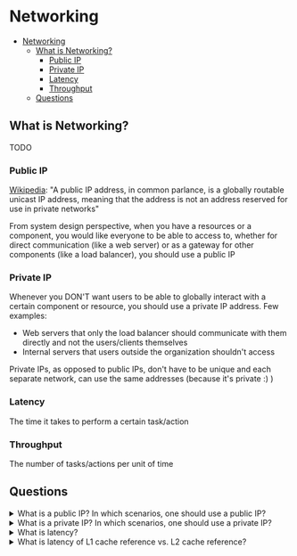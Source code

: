 # Networking

- [Networking](#networking)
  - [What is Networking?](#what-is-networking)
    - [Public IP](#public-ip)
    - [Private IP](#private-ip)
    - [Latency](#latency)
    - [Throughput](#throughput)
  - [Questions](#questions)

## What is Networking?

TODO

### Public IP

[Wikipedia](): "A public IP address, in common parlance, is a globally routable unicast IP address, meaning that the address is not an address reserved for use in private networks"

From system design perspective, when you have a resources or a component, you would like everyone to be able to access to, whether for direct communication (like a web server) or as a gateway for other components (like a load balancer), you should use a public IP

### Private IP

Whenever you DON'T want users to be able to globally interact with a certain component or resource, you should use a private IP address. Few examples:

  * Web servers that only the load balancer should communicate with them directly and not the users/clients themselves
  * Internal servers that users outside the organization shouldn't access

Private IPs, as opposed to public IPs, don't have to be unique and each separate network, can use the same addresses (because it's private :) )

### Latency

The time it takes to perform a certain task/action

### Throughput

The number of tasks/actions per unit of time

## Questions

<details>
<summary>What is a public IP? In which scenarios, one should use a public IP?</summary><br><b>
</b></details>

<details>
<summary>What is a private IP? In which scenarios, one should use a private IP?</summary><br><b>
</b></details>

<details>
<summary>What is latency?</summary><br><b>
</b></details>

<details>
<summary>What is latency of L1 cache reference vs. L2 cache reference?</summary><br><b>

L1 cache reference latency is 0.5 nanosecond
L2 cache reference latency is 7 nanosecond

So basically the latency of L2 cache reference is 14x L1 cache reference.
</b></details>
